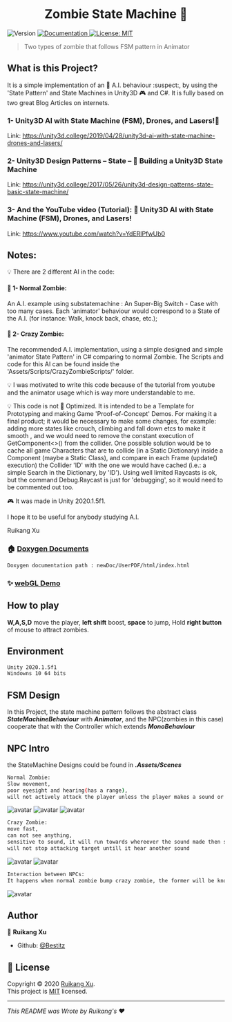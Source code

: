<h1 align="center">Zombie State Machine 👋</h1>
<p>
  <img alt="Version" src="https://img.shields.io/badge/version-V0.1-blue.svg?cacheSeconds=2592000" />
  <a href="doc/UserPDF/html/index.html" target="_blank">
    <img alt="Documentation" src="https://img.shields.io/badge/documentation-yes-brightgreen.svg" />
  </a>
  <a href="todo" target="_blank">
    <img alt="License: MIT" src="https://img.shields.io/badge/License-MIT-yellow.svg" />
  </a>
</p>

> Two types of zombie that follows FSM pattern in Animator

## What is this Project?

It is a simple implementation of an :robot: A.I. behaviour :suspect:, by using the 'State Pattern' and State Machines in Unity3D :video_game: and C#. It is fully based on two great Blog Articles on internets.


### 1- Unity3D AI with State Machine (FSM), Drones, and Lasers!:gun:
Link: https://unity3d.college/2019/04/28/unity3d-ai-with-state-machine-drones-and-lasers/


### 2- Unity3D Design Patterns – State – :robot:  Building a Unity3D State Machine
Link:
https://unity3d.college/2017/05/26/unity3d-design-patterns-state-basic-state-machine/


### 3- And the YouTube video (Tutorial): :movie_camera: Unity3D AI with State Machine (FSM), Drones, and Lasers!
Link:
https://www.youtube.com/watch?v=YdERlPfwUb0


## Notes:

:bulb: There are 2 different AI in the code:

#### :low_brightness: 1- Normal Zombie:
An A.I. example using substatemachine : An Super-Big Switch - Case with too many cases. Each 'animator' behaviour would correspond to a State of the A.I. (for instance: Walk, knock back, chase, etc.);

#### :low_brightness: 2- Crazy Zombie:
The recommended A.I. implementation, using a simple designed and simple 'animator State Pattern' in C# comparing to normal Zombie. 
The Scripts and code for this AI can be found inside the  'Assets/Scripts/CrazyZombieScripts/'  folder.


:bulb: I was motivated to write this code because of the tutorial from youtube and the animator usage which is way more understandable to me.


:bulb: This code is not :100: Optimized. It is intended to be a Template for Prototyping and making Game 'Proof-of-Concept' Demos. For making it a final product; it would be necessary to make some changes, for example: adding more states like crouch, climbing and fall down etcs to make it smooth , and we would need to remove the constant execution of GetComponent<>() from the collider. One possible solution would be to cache all game Characters that are to collide (in a Static Dictionary) inside a Component (maybe a Static Class), and compare in each Frame (update() execution) the Collider 'ID' with the one we would have cached (i.e.: a simple Search in the Dictionary, by 'ID'). Using well limited Raycasts is ok, but the command Debug.Raycast is just for 'debugging', so it would need to be commented out too.


:video_game: It was made in Unity 2020.1.5f1.


I hope it to be useful for anybody studying A.I.

Ruikang Xu



### 🏠 [Doxygen Documents](#)
```sh
Doxygen documentation path : newDoc/UserPDF/html/index.html
```

### ✨ [webGL Demo](https://monsterlady.github.io/ZombieNPC/)

## How to play

**W,A,S,D** move the player, **left shift** boost, **space** to jump,
Hold **right button** of mouse to attract zombies.

## Environment

```sh
Unity 2020.1.5f1
Windowns 10 64 bits
```
## FSM Design
In this Project, the state machine pattern follows the abstract class ***StateMachineBehaviour*** with ***Animator***,
and the NPC(zombies in this case) cooperate that with the Controller which extends ***MonoBehaviour***

## NPC Intro
the StateMachine Designs could be found in ***.Assets/Scenes***
```sh
Normal Zombie: 
Slow movement, 
poor eyesight and hearing(has a range), 
will not actively attack the player unless the player makes a sound or being bumped
```
![avatar](https://github.com/monsterlady/ZombieNPC/blob/master/newDoc/nzState.png)
![avatar](https://github.com/monsterlady/ZombieNPC/blob/master/doc/NormalZombie1.png)
![avatar](https://github.com/monsterlady/ZombieNPC/blob/master/doc/normalZombie2.png)
```sh
Crazy Zombie:
move fast,
can not see anything,
sensitive to sound, it will run towards whereever the sound made then starting to attack
will not stop attacking target untill it hear another sound
```
![avatar](https://github.com/monsterlady/ZombieNPC/blob/master/newDoc/czState.png)
![avatar](https://github.com/monsterlady/ZombieNPC/blob/master/doc/crazyZombieState.png)

```sh
Interaction between NPCs:
It happens when normal zombie bump crazy zombie, the former will be knocked back, the latter will adjust direction to aviod being bothered.
```
![avatar](https://github.com/monsterlady/ZombieNPC/blob/master/doc/GIF%202020-10-2%2020-45-35.gif)

## Author

👤 **Ruikang Xu**

* Github: [@Bestitz](https://github.com/monsterlady)



## 📝 License

Copyright © 2020 [Ruikang Xu](https://github.com/Bestitz).<br />
This project is [MIT](https://github.com/monsterlady/ZombieNPC/blob/master/LICENSE) licensed.

***
_This README was Wrote by Ruikang's ❤️_
